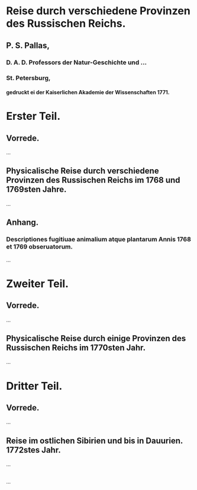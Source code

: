 # Reise durch verschiedene Provinzen des Russischen Reichs.

## P. S. Pallas,

### D. A. D. Professors der Natur-Geschichte und ...

### St. Petersburg,

#### gedruckt ei der Kaiserlichen Akademie der Wissenschaften 1771.

# Erster Teil.

## Vorrede.

...

## Physicalische Reise durch verschiedene Provinzen des Russischen Reichs im 1768 und 1769sten Jahre.

...

## Anhang.

### Descriptiones fugitiuae animalium atque plantarum Annis 1768 et 1769 obseruatorum.

...

# Zweiter Teil.

## Vorrede.

...

## Physicalische Reise durch einige Provinzen des Russischen Reichs im 1770sten Jahr.

...

# Dritter Teil.

## Vorrede.

...

## Reise im ostlichen Sibirien und bis in Dauurien. 1772stes Jahr.

...

##

...
